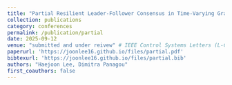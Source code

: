 ```yaml
---
title: "Partial Resilient Leader-Follower Consensus in Time-Varying Graphs"
collection: publications
category: conferences
permalink: /publication/partial
date: 2025-09-12
venue: "submitted and under reivew" # IEEE Control Systems Letters (L-CSS)
paperurl: 'https://joonlee16.github.io/files/partial.pdf'
bibtexurl: 'https://joonlee16.github.io/files/partial.bib'
authors: "Haejoon Lee, Dimitra Panagou"
first_coauthors: false
---
```


